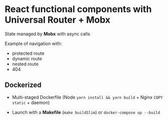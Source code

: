 # React functional components with Universal Router + Mobx

State managed by **Mobx** with async calls

Example of navigation with:

- protected route
- dynamic route
- nested route
- 404

## Dockerized

- Multi-staged Dockerfile (Node `yarn install && yarn build` + Nginx `COPY static` + daemon)

- Launch with a **Makefile** (`make buildSlim`) or `docker-compose up --build`
